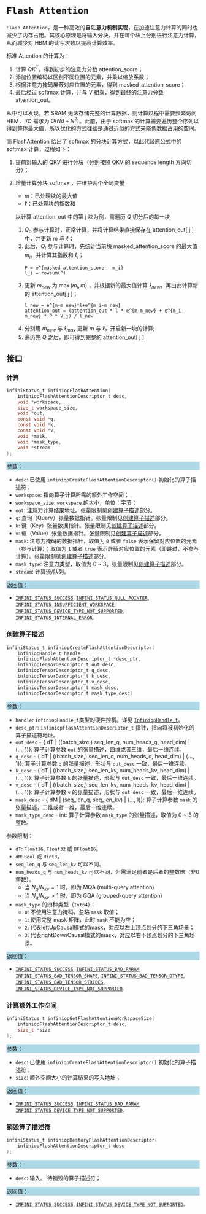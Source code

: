 # `Flash Attention`

`Flash Attention`，是一种高效的**自注意力机制实现**，在加速注意力计算的同时也减少了内存占用。其核心原理是将输入分块，并在每个块上分别进行注意力计算，从而减少对 HBM 的读写次数以提高计算效率。

标准 Attention 的计算为：
1. 计算 $QK^T$，得到初步的注意力分数 attention_score；
2. 添加位置编码以区别不同位置的元素，并乘以缩放系数；
3. 根据注意力掩码屏蔽对应位置的元素，得到 masked_attention_score；
4. 最后经过 softmax 计算，并与 $V$ 相乘，得到最终的注意力分数 attention_out。

从中可以发现，若 SRAM 无法存储完整的计算数据，则计算过程中需要频繁访问 HBM，I/O 需求为 $O(Nd+N^2)$。此前，由于 softmax 的计算需要遍历整个序列以得到整体最大值，所以优化的方式往往是通过近似的方式来降低数据占用的空间。

而 FlashAttention 给出了 softmax 的分块计算方式，以此代替原公式中的 softmax 计算，过程如下：
1. 提前对输入的 QKV 进行分块（分别按照 QKV 的 sequence length 方向切分）；
2. 增量计算分块 softmax ，并维护两个全局变量
    - $m$：已处理块的最大值
    - $\ell$：已处理块的指数和
    
    以计算 attention_out 中的第 j 块为例，需遍历 $Q$ 切分后的每一块
    1. $Q_0$ 参与计算时，正常计算，并将计算结果直接保存在 attention_out[ j ] 中，并更新 $m$ 与 $\ell$；
    2. 此后，$Q_i$ 参与计算时，先统计当前块 masked_attention_score 的最大值 $m_i$，并计算其指数和 $\ell_i$；
        ```
        P = e^{masked_attention_score - m_i}
        l_i = rowsum(P)
        ```
    3. 更新 $m_{new}$ 为 $\max(m_i,m)$ ，并根据新的最大值计算 $\ell_{new}$，再由此计算新的 attention_out[ j ]；
        ```
        l_new = e^{m-m_new}*l+e^{m_i-m_new}
        attention_out = (attention_out * l * e^{m-m_new} + e^{m_i-m_new} * P * V_j) / l_new 
        ```
    4. 分别用 $m_{new}$ 与 $\ell_{max}$ 更新 $m$ 与 $\ell$，开启新一块的计算;
    5. 遍历完 $Q$ 之后，即可得到完整的 attention_out[ j ]

    

## 接口

### 计算

```c
infiniStatus_t infiniopFlashAttention(
    infiniopFlashAttentionDescriptor_t desc,
    void *workspace,
    size_t workspace_size,
    void *out,
    const void *q,
    const void *k,
    const void *v,
    void *mask,
    void *mask_type,
    void *stream
);
```

<div style="background-color: lightblue; padding: 1px;"> 参数： </div>

- `desc`:
  已使用 `infiniopCreateFlashAttentionDescriptor()` 初始化的算子描述符；
- `workspace`:
  指向算子计算所需的额外工作空间；
- `workspace_size`:
  `workspace` 的大小，单位：字节；
- `out`:
  注意力计算结果地址。张量限制见[创建算子描述](#创建算子描述)部分。
- `q`:
  查询（Query）张量数据指针。张量限制见[创建算子描述](#创建算子描述)部分。
- `k`:
  键（Key）张量数据指针。张量限制见[创建算子描述](#创建算子描述)部分。
- `v`:
  值（Value）张量数据指针。张量限制见[创建算子描述](#创建算子描述)部分。
- `mask`:
  注意力掩码的数据指针，取值为 `0` 或者 `false` 表示保留对应位置的元素（参与计算）；取值为 `1` 或者 `true` 表示屏蔽对应位置的元素（即跳过，不参与计算）。张量限制见[创建算子描述](#创建算子描述)部分。
- `mask_type`:
  注意力类型，取值为 0 ~ 3。张量限制见[创建算子描述](#创建算子描述)部分。
- `stream`:
  计算流/队列。

<div style="background-color: lightblue; padding: 1px;">  返回值：</div>

- [`INFINI_STATUS_SUCCESS`], [`INFINI_STATUS_NULL_POINTER`], [`INFINI_STATUS_INSUFFICIENT_WORKSPACE`], [`INFINI_STATUS_DEVICE_TYPE_NOT_SUPPORTED`], [`INFINI_STATUS_INTERNAL_ERROR`].

### 创建算子描述

```c
infiniStatus_t infiniopCreateFlashAttentionDescriptor(
    infiniopHandle_t handle,
    infiniopFlashAttentionDescriptor_t *desc_ptr,
    infiniopTensorDescriptor_t out_desc,
    infiniopTensorDescriptor_t q_desc,
    infiniopTensorDescriptor_t k_desc,
    infiniopTensorDescriptor_t v_desc,
    infiniopTensorDescriptor_t mask_desc,
    infiniopTensorDescriptor_t mask_type_desc) 
```

<div style="background-color: lightblue; padding: 1px;"> 参数：</div>

- `handle`:
  `infiniopHandle_t`类型的硬件控柄。详见 [`InfiniopHandle_t`]。
- `desc_ptr`:
  `infiniopFlashAttentionDescriptor_t` 指针，指向将被初始化的算子描述符地址。
- `out_desc` - { dT | ((batch_size,) seq_len_q, num_heads_q, head_dim) | ($\ldots, 1$)}:
  算子计算参数 `out` 的张量描述，四维或者三维，最后一维连续。
- `q_desc` - { dT | ((batch_size,) seq_len_q, num_heads_q, head_dim) | ($\ldots, 1$)}:
  算子计算参数 `q` 的张量描述，形状与 `out_desc` 一致，最后一维连续。
- `k_desc` - { dT | ((batch_size,) seq_len_kv, num_heads_kv, head_dim) | ($\ldots, 1$)}:
  算子计算参数 `k` 的张量描述，形状与 `out_desc` 一致，最后一维连续。
- `v_desc` - { dT | ((batch_size,) seq_len_kv, num_heads_kv, head_dim) | ($\ldots, 1$)}:
  算子计算参数 `v` 的张量描述，形状与 `out_desc` 一致，最后一维连续。
- `mask_desc` - { dM | (seq_len_q, seq_len_kv) | ($\ldots, 1$)}:
  算子计算参数 `mask` 的张量描述，二维或者一维，最后一维连续。
- `mask_type_desc` - int:
  算子计算参数 `mask_type` 的张量描述，取值为 0 ~ 3 的整数。

参数限制：

- `dT`: `Float16`, `Float32` 或 `BFloat16`。
- `dM`: `Bool` 或 `Uint8`。
- `seq_len_q` 与 `seq_len_kv` 可以不同。
- `num_heads_q` 与 `num_heads_kv` 可以不同，但需满足前者是后者的整数倍（非0整数）。
  - 当 $N_q/N_{kv}=1$ 时，即为 MQA (multi-query attention)
  - 当 $N_q/N_{kv}>1$ 时，即为 GQA (grouped-query attention)
- `mask_type` 的四种类型（`Int64`）：
  - `0`: 不使用注意力掩码，忽略 `mask` 取值；
  - `1`: 使用完整 mask 矩阵，此时 `mask` 不能为空；
  - `2`: 代表leftUpCausal模式的mask，对应以左上顶点划分的下三角场景；
  - `3`: 代表rightDownCausal模式的mask，对应以右下顶点划分的下三角场景。

<div style="background-color: lightblue; padding: 1px;"> 返回值：</div>

- [`INFINI_STATUS_SUCCESS`], [`INFINI_STATUS_BAD_PARAM`],  [`INFINI_STATUS_BAD_TENSOR_SHAPE`], [`INFINI_STATUS_BAD_TENSOR_DTYPE`], [`INFINI_STATUS_BAD_TENSOR_STRIDES`], [`INFINI_STATUS_DEVICE_TYPE_NOT_SUPPORTED`].

### 计算额外工作空间

```c
infiniStatus_t infiniopGetFlashAttentionWorkspaceSize(
    infiniopFlashAttentionDescriptor_t desc, 
    size_t *size
);
```

<div style="background-color: lightblue; padding: 1px;"> 参数：</div>

- `desc`:
  已使用 `infiniopCreateFlashAttentionDescriptor()` 初始化的算子描述符；
- `size`:
  额外空间大小的计算结果的写入地址；

<div style="background-color: lightblue; padding: 1px;"> 返回值：</div>

- [`INFINI_STATUS_SUCCESS`], [`INFINI_STATUS_BAD_PARAM`], [`INFINI_STATUS_DEVICE_TYPE_NOT_SUPPORTED`].

### 销毁算子描述符

```c
infiniStatus_t infiniopDestoryFlashAttentionDescriptor(
    infiniopFlashAttentionDescriptor_t desc
);
```

<div style="background-color: lightblue; padding: 1px;"> 参数： </div>

- `desc`:
  输入。 待销毁的算子描述符；

<div style="background-color: lightblue; padding: 1px;"> 返回值： </div>

- [`INFINI_STATUS_SUCCESS`], [`INFINI_STATUS_DEVICE_TYPE_NOT_SUPPORTED`].

<!-- 链接 -->
[`InfiniopHandle_t`]: /infiniop/handle/README.md

[`INFINI_STATUS_SUCCESS`]: /common/status/README.md#INFINI_STATUS_SUCCESS
[`INFINI_STATUS_BAD_PARAM`]: /common/status/README.md#INFINI_STATUS_BAD_PARAM
[`INFINI_STATUS_DEVICE_TYPE_NOT_SUPPORTED`]: /common/status/README.md#INFINI_STATUS_DEVICE_TYPE_NOT_SUPPORTED
[`INFINI_STATUS_BAD_TENSOR_SHAPE`]: /common/status/README.md#INFINI_STATUS_BAD_TENSOR_SHAPE
[`INFINI_STATUS_BAD_TENSOR_DTYPE`]: /common/status/README.md#INFINI_STATUS_BAD_TENSOR_DTYPE
[`INFINI_STATUS_BAD_TENSOR_STRIDES`]: /common/status/README.md#INFINI_STATUS_BAD_TENSOR_STRIDES
[`INFINI_STATUS_NULL_POINTER`]:/common/status/README.md#INFINI_STATUS_NULL_POINTER
[`INFINI_STATUS_INSUFFICIENT_WORKSPACE`]:/common/status/README.md#INFINI_STATUS_INSUFFICIENT_WORKSPACE
[`INFINI_STATUS_INTERNAL_ERROR`]:/common/status/README.md#INFINI_STATUS_INTERNAL_ERROR